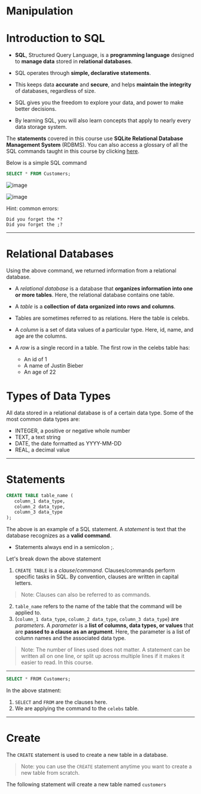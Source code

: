 # Manipulation

# Introduction to SQL

* **SQL**, Structured Query Language, is a **programming language** designed to **manage data** stored in **relational databases**. 
* SQL operates through **simple, declarative statements**. 
* This keeps data **accurate** and **secure**, and helps **maintain the integrity** of databases, regardless of size.

* SQL gives you the freedom to explore your data, and power to make better decisions.
* By learning SQL, you will also learn concepts that apply to nearly every data storage system.

The **statements** covered in this course use **SQLite Relational Database Management System** (RDBMS). You can also access a glossary of all the SQL commands taught in this course by clicking [here](https://www.codecademy.com/article/sql-commands).

Below is a simple SQL command

``` sql
SELECT * FROM Customers;
```

![image](https://user-images.githubusercontent.com/107522496/205068071-0da61991-b9d6-4a9f-abdf-1e81ba415ba1.png)

![image](https://user-images.githubusercontent.com/107522496/205069001-c71333a8-8721-4c09-ac50-ff4e7d6ccd7b.png)


Hint: common errors:

```
Did you forget the *?
Did you forget the ;?
```
---

#  Relational Databases

Using the above command, we returned information from a relational database.

* A _relational database_ is a database that **organizes information into one or more tables**. Here, the relational database contains one table. 
* A _table_ is a **collection of data organized into rows and columns**. 
* Tables are sometimes referred to as relations. Here the table is celebs. 

* A _column_ is a set of data values of a particular type. Here, id, name, and age are the columns.

* A _row_ is a single record in a table. The first row in the celebs table has:
  * An id of 1
  * A name of Justin Bieber
  * An age of 22

# Types of Data Types

All data stored in a relational database is of a certain data type. Some of the most common data types are:

* INTEGER, a positive or negative whole number
* TEXT, a text string
* DATE, the date formatted as YYYY-MM-DD
* REAL, a decimal value

---

# Statements

``` sql 
CREATE TABLE table_name (
   column_1 data_type, 
   column_2 data_type, 
   column_3 data_type
);
```

The above is an example of a SQL statement. A _statement_ is text that the database recognizes as a **valid command**. 

* Statements always end in a semicolon ;. 

Let's break down the above statement

1. `CREATE TABLE` is a _clause_/_command_. Clauses/commands perform specific tasks in SQL. By convention, clauses are written in capital letters. 
> Note: Clauses can also be referred to as commands.  
2. `table_name` refers to the name of the table that the command will be applied to.
3.  (`column_1 data_type`, `column_2 data_type`, `column_3 data_type`) are _parameters_. A _parameter_ is a **list of columns, data types, or values** that are **passed to a clause as an argument**. Here, the parameter is a list of column names and the associated data type.

> Note: The number of lines used does not matter. A statement can be written all on one line, or split up across multiple lines if it makes it easier to read. In this course.

---

``` sql
SELECT * FROM Customers;
```

In the above statment:

1. `SELECT` and `FROM` are the clauses here.
2. We are applying the command to the `celebs` table.

---

# Create

The `CREATE` statement is used to create a new table in a database. 

> Note: you can use the `CREATE` statement anytime you want to create a new table from scratch.

The following statement will create a new table named `customers`







